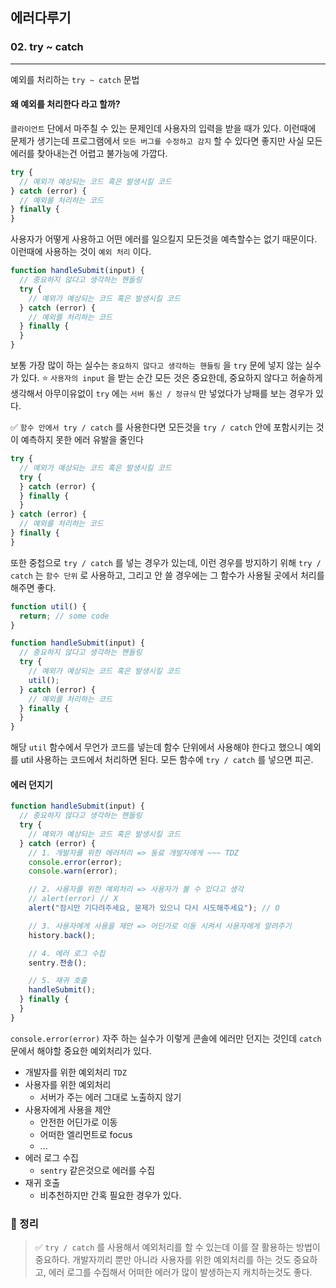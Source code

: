 ## 에러다루기

### 02. try ~ catch

---

예외를 처리하는 `try ~ catch` 문법

#### 왜 예외를 처리한다 라고 할까?

`클라이언트` 단에서 마주칠 수 있는 문제인데 사용자의 입력을 받을 때가 있다. 이런때에 문제가 생기는데 프로그램에서 `모든 버그를 수정하고 감지` 할 수 있다면 좋지만 사실 모든 에러를 찾아내는건 어렵고 불가능에 가깝다.

```js
try {
  // 예외가 예상되는 코드 혹은 발생시킬 코드
} catch (error) {
  // 예외를 처리하는 코드
} finally {
}
```

사용자가 어떻게 사용하고 어떤 에러를 일으킬지 모든것을 예측할수는 없기 때문이다. 이런때에 사용하는 것이 `예외 처리` 이다.

```js
function handleSubmit(input) {
  // 중요하지 않다고 생각하는 핸들링
  try {
    // 예외가 예상되는 코드 혹은 발생시킬 코드
  } catch (error) {
    // 예외를 처리하는 코드
  } finally {
  }
}
```

보통 가장 많이 하는 실수는 `중요하지 않다고 생각하는 핸들링` 을 `try` 문에 넣지 않는 실수가 있다.
⭐️ `사용자의 input` 을 받는 순간 모든 것은 중요한데, 중요하지 않다고 허술하게 생각해서 아무이유없이 `try` 에는 `서버 통신 / 정규식` 만 넣었다가 낭패를 보는 경우가 있다.

✅ `함수 안에서 try / catch` 를 사용한다면 모든것을 `try / catch` 안에 포함시키는 것이 예측하지 못한 에러 유발을 줄인다

```js
try {
  // 예외가 예상되는 코드 혹은 발생시킬 코드
  try {
  } catch (error) {
  } finally {
  }
} catch (error) {
  // 예외를 처리하는 코드
} finally {
}
```

또한 중첩으로 `try / catch` 를 넣는 경우가 있는데, 이런 경우를 방지하기 위해 `try / catch` 는 `함수 단위` 로 사용하고, 그리고 안 쓸 경우에는 그 함수가 사용될 곳에서 처리를 해주면 좋다.

```js
function util() {
  return; // some code
}

function handleSubmit(input) {
  // 중요하지 않다고 생각하는 핸들링
  try {
    // 예외가 예상되는 코드 혹은 발생시킬 코드
    util();
  } catch (error) {
    // 예외를 처리하는 코드
  } finally {
  }
}
```

해당 `util` 함수에서 무언가 코드를 넣는데 함수 단위에서 사용해야 한다고 했으니 예외를 util 사용하는 코드에서 처리하면 된다. 모든 함수에 `try / catch` 를 넣으면 피곤.

#### 에러 던지기

```js
function handleSubmit(input) {
  // 중요하지 않다고 생각하는 핸들링
  try {
    // 예외가 예상되는 코드 혹은 발생시킬 코드
  } catch (error) {
    // 1. 개발자를 위한 에러처리 => 동료 개발자에게 ~~~ TDZ
    console.error(error);
    console.warn(error);

    // 2. 사용자를 위한 예외처리 => 사용자가 볼 수 있다고 생각
    // alert(error) // X
    alert("잠시만 기다려주세요, 문제가 있으니 다시 시도해주세요"); // O

    // 3. 사용자에게 사용을 제안 => 어딘가로 이동 시켜서 사용자에게 알려주기
    history.back();

    // 4. 에러 로그 수집
    sentry.전송();

    // 5. 재귀 호출
    handleSubmit();
  } finally {
  }
}
```

`console.error(error)` 자주 하는 실수가 이렇게 콘솔에 에러만 던지는 것인데 `catch` 문에서 해야할 중요한 예외처리가 있다.

- 개발자를 위한 예외처리 `TDZ`
- 사용자를 위한 예외처리
  - 서버가 주는 에러 그대로 노출하지 않기
- 사용자에게 사용을 제안
  - 안전한 어딘가로 이동
  - 어떠한 엘리먼트로 focus
  - ...
- 에러 로그 수집
  - `sentry` 같은것으로 에러를 수집
- 재귀 호출
  - 비추천하지만 간혹 필요한 경우가 있다.

### 📌 정리

> ✅ `try / catch` 를 사용해서 예외처리를 할 수 있는데 이를 잘 활용하는 방법이 중요하다. 개발자끼리 뿐만 아니라 사용자를 위한 예외처리를 하는 것도 중요하고, 에러 로그를 수집해서 어떠한 에러가 많이 발생하는지 캐치하는것도 좋다.

